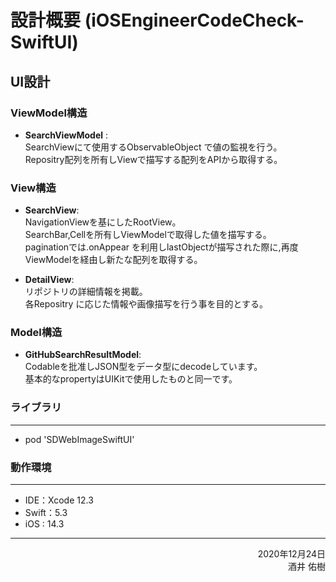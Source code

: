 # 設計概要 (iOSEngineerCodeCheck-SwiftUI)

  
## UI設計


### **ViewModel構造**

- ****SearchViewModel**** : <br>SearchViewにて使用するObservableObject で値の監視を行う。<br>Repositry配列を所有しViewで描写する配列をAPIから取得する。<br>


### **View構造**


- ****SearchView****:<br>
NavigationViewを基にしたRootView。<br>SearchBar,Cellを所有しViewModelで取得した値を描写する。<br>paginationでは.onAppear を利用しlastObjectが描写された際に,再度ViewModelを経由し新たな配列を取得する。

- ****DetailView****:<br>
リポジトリの詳細情報を掲載。<br>
各Repositry に応じた情報や画像描写を行う事を目的とする。


### **Model構造**


- ****GitHubSearchResultModel****: <br>
Codableを批准しJSON型をデータ型にdecodeしています。<br>基本的なpropertyはUIKitで使用したものと同一です。



### **ライブラリ**
___

- pod 'SDWebImageSwiftUI'

### **動作環境**
___

- IDE：Xcode 12.3
- Swift：5.3
- iOS : 14.3

 ___

<div style="text-align: right;">
2020年12月24日<br>
酒井 佑樹
<div>

